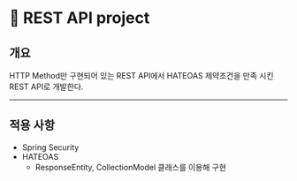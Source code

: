# 📌 REST API project

## 개요

HTTP Method만 구현되어 있는 REST API에서 HATEOAS 제약조건을 만족 시킨 REST API로 개발한다.

***

## 적용 사항
* Spring Security
* HATEOAS
  * ResponseEntity, CollectionModel 클래스를 이용해 구현







